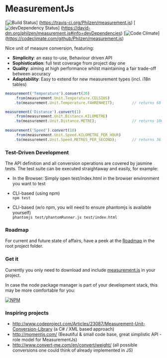 #     MeasurementJs

[![Build Status](https://travis-ci.org/Philzen/measurement.js.svg?branch=0-1-stable)]
(https://travis-ci.org/Philzen/measurement.js)
[![devDependency Status](https://david-dm.org/philzen/measurement.js/dev-status.svg?theme=shields.io)]
(https://david-dm.org/philzen/measurement.js#info=devDependencies) 
[![Code Climate](https://codeclimate.com/github/Philzen/measurement.js.png)]
(https://codeclimate.com/github/Philzen/measurement.js)

Nice unit of measure conversion, featuring:
- __Simplicity__: an easy to-use, Behaviour driven API 
- __Sophistication__: full test coverage from project day one
- __Quality__: aiming at high performance whilst maintaining a fair trade-off between accuracy 
- __Adaptability__: Easy to extend for new measurement types (incl. i18n tables)


``` js
measurement('Temperature').convert(20)
    .from(measurement.Unit.Temperature.CELSIUS)
    .to(measurement.Unit.Temperature.FAHRENHEIT);        // returns 68

measurement('Distance').convert(1)
    .from(measurement.Unit.Distance.KILOMETRE)
    .to(measurement.Unit.Distance.METRE);                // returns 1000
    
measurement('Speed').convert(10)
    .from(measurement.Unit.Speed.KILOMETRE_PER_HOUR)
    .to(measurement.Unit.Speed.METRES_PER_SECOND);       // returns 36
```


### Test-Driven Development

The API definition and all conversion operations are covered by jasmine tests. 
The test suite can be executed straightaway and easily, for example:

 - In the Browser:
Simply open test/index.html in the browser environment you want to test

 - CLI-based (using npm)  
`npm test`

 - CLI-based (w/o npm, you will need to ensure  phantomjs is available yourself)  
`phantomjs test/phantomRunner.js test/index.html`

### Roadmap

For current and future state of affairs, have a peek at the [Roadmap](ROADMAP.md) in the root project folder.

### Get it

Currently you only need to download and include [measurement.js](https://raw.githubusercontent.com/Philzen/measurement.js/0-1-stable/measurement.js) in your project.

In case the node package manager is part of your development stack, this may be more comfortable for you:

[![NPM](https://nodei.co/npm/measurementjs.png?downloads=true&stars=true)](https://www.npmjs.org/package/measurementjs)

### Inspiring projects

- http://www.codeproject.com/Articles/23087/Measurement-Unit-Conversion-Library (a C# / XML based approach)
- http://momentjs.com/ (Beautiful & small code base, great simplistic API - role model for MeasurementJs)
- http://www.convert-me.com/en/convert/weight/ (all possible conversions one could think of already implemented in JS)
